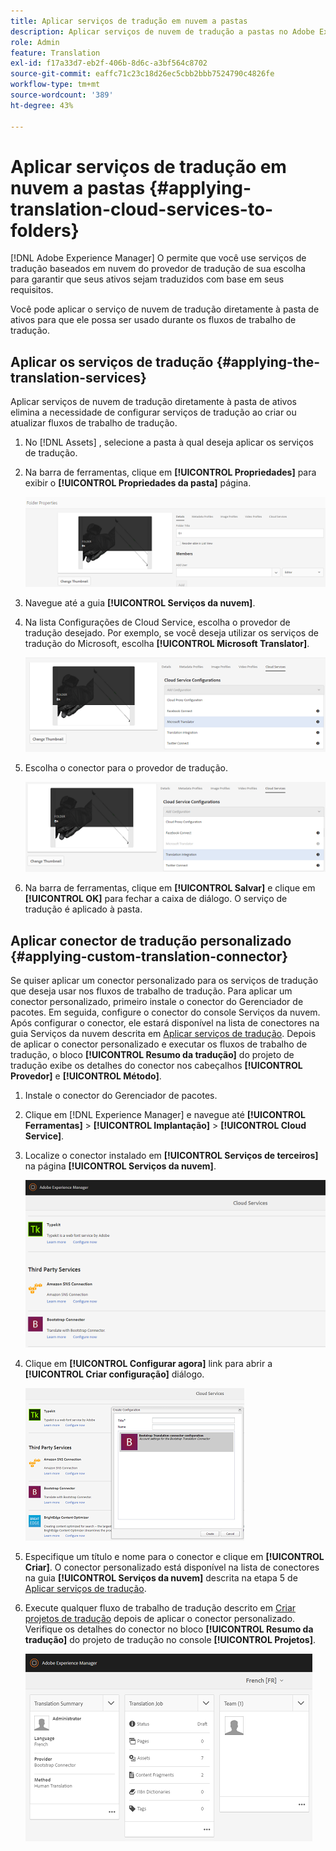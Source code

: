 ```yaml
---
title: Aplicar serviços de tradução em nuvem a pastas
description: Aplicar serviços de nuvem de tradução a pastas no Adobe Experience Manager.
role: Admin
feature: Translation
exl-id: f17a33d7-eb2f-406b-8d6c-a3bf564c8702
source-git-commit: eaffc71c23c18d26ec5cbb2bbb7524790c4826fe
workflow-type: tm+mt
source-wordcount: '389'
ht-degree: 43%

---
```


# Aplicar serviços de tradução em nuvem a pastas {#applying-translation-cloud-services-to-folders}

[!DNL Adobe Experience Manager] O permite que você use serviços de tradução baseados em nuvem do provedor de tradução de sua escolha para garantir que seus ativos sejam traduzidos com base em seus requisitos.

Você pode aplicar o serviço de nuvem de tradução diretamente à pasta de ativos para que ele possa ser usado durante os fluxos de trabalho de tradução.

## Aplicar os serviços de tradução {#applying-the-translation-services}

Aplicar serviços de nuvem de tradução diretamente à pasta de ativos elimina a necessidade de configurar serviços de tradução ao criar ou atualizar fluxos de trabalho de tradução.

1. No [!DNL Assets] , selecione a pasta à qual deseja aplicar os serviços de tradução.
1. Na barra de ferramentas, clique em **[!UICONTROL Propriedades]** para exibir o **[!UICONTROL Propriedades da pasta]** página.

   ![chlimage_1-215](assets/chlimage_1-215.png)

1. Navegue até a guia **[!UICONTROL Serviços da nuvem]**.
1. Na lista Configurações de Cloud Service, escolha o provedor de tradução desejado. Por exemplo, se você deseja utilizar os serviços de tradução do Microsoft, escolha **[!UICONTROL Microsoft Translator]**.

   ![chlimage_1-216](assets/chlimage_1-216.png)

1. Escolha o conector para o provedor de tradução.

   ![chlimage_1-217](assets/chlimage_1-217.png)

1. Na barra de ferramentas, clique em **[!UICONTROL Salvar]** e clique em **[!UICONTROL OK]** para fechar a caixa de diálogo. O serviço de tradução é aplicado à pasta.

## Aplicar conector de tradução personalizado  {#applying-custom-translation-connector}

Se quiser aplicar um conector personalizado para os serviços de tradução que deseja usar nos fluxos de trabalho de tradução. Para aplicar um conector personalizado, primeiro instale o conector do Gerenciador de pacotes. Em seguida, configure o conector do console Serviços da nuvem. Após configurar o conector, ele estará disponível na lista de conectores na guia Serviços da nuvem descrita em [Aplicar serviços de tradução](transition-cloud-services.md#applying-the-translation-services). Depois de aplicar o conector personalizado e executar os fluxos de trabalho de tradução, o bloco **[!UICONTROL Resumo da tradução]** do projeto de tradução exibe os detalhes do conector nos cabeçalhos **[!UICONTROL Provedor]** e **[!UICONTROL Método]**.

1. Instale o conector do Gerenciador de pacotes.
1. Clique em [!DNL Experience Manager] e navegue até **[!UICONTROL Ferramentas]** > **[!UICONTROL Implantação]** > **[!UICONTROL Cloud Service]**.
1. Localize o conector instalado em **[!UICONTROL Serviços de terceiros]** na página **[!UICONTROL Serviços da nuvem]**.

   ![chlimage_1-218](assets/chlimage_1-218.png)

1. Clique em **[!UICONTROL Configurar agora]** link para abrir a **[!UICONTROL Criar configuração]** diálogo.

   ![chlimage_1-219](assets/chlimage_1-219.png)

1. Especifique um título e nome para o conector e clique em **[!UICONTROL Criar]**. O conector personalizado está disponível na lista de conectores na guia **[!UICONTROL Serviços da nuvem]** descrita na etapa 5 de [Aplicar serviços de tradução](#applying-the-translation-services).
1. Execute qualquer fluxo de trabalho de tradução descrito em [Criar projetos de tradução](translation-projects.md) depois de aplicar o conector personalizado. Verifique os detalhes do conector no bloco **[!UICONTROL Resumo da tradução]** do projeto de tradução no console **[!UICONTROL Projetos]**.

   ![chlimage_1-220](assets/chlimage_1-220.png)
